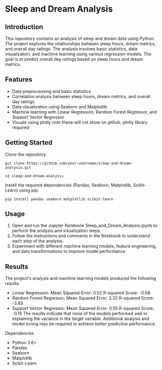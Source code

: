# Sleep and Dream Analysis

## Introduction
This repository contains an analysis of sleep and dream data using Python. The project explores the relationships between sleep hours, dream metrics, and overall day ratings. The analysis involves basic statistics, data visualization, and machine learning using various regression models. The goal is to predict overall day ratings based on sleep hours and dream metrics.

## Features
- Data preprocessing and basic statistics
- Correlation analysis between sleep hours, dream metrics, and overall day ratings
- Data visualization using Seaborn and Matplotlib
- Machine learning with Linear Regression, Random Forest Regressor, and Support Vector Regressor
- Visuals using plotly *note* these will not show on github, plotly library required

## Getting Started
Clone the repository:

```git clone https://github.com/your-username/sleep-and-dream-analysis.git```

```cd sleep-and-dream-analysis```

Install the required dependencies (Pandas, Seaborn, Matplotlib, Scikit-Learn) using pip:

```pip install pandas seaborn matplotlib scikit-learn```

## Usage
1. Open and run the Jupyter Notebook Sleep_and_Dream_Analysis.ipynb to perform the analysis and visualization steps.
2. Follow the instructions and comments in the Notebook to understand each step of the analysis.
3. Experiment with different machine learning models, feature engineering, and data transformations to improve model performance.

## Results
The project's analysis and machine learning models produced the following results:
- Linear Regression:
Mean Squared Error: 0.52
R-squared Score: -0.08
- Random Forest Regressor:
Mean Squared Error: 2.32
R-squared Score: -3.85
- Support Vector Regressor:
Mean Squared Error: 0.55
R-squared Score: -0.15
The results indicate that none of the models performed well in explaining the variance in the target variable. Additional analysis and model tuning may be required to achieve better predictive performance.

Dependencies
- Python 3.6+
- Pandas
- Seaborn
- Matplotlib
- Scikit-Learn
